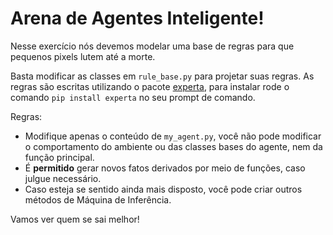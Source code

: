 # Arena de Agentes Inteligente!

Nesse exercício nós devemos modelar uma base de regras para que pequenos pixels lutem até a morte.

Basta modificar as classes em `rule_base.py` para projetar suas regras.
As regras são escritas utilizando o pacote [experta](https://github.com/nilp0inter/experta), para instalar rode o comando `pip install experta` no seu prompt de comando.

Regras:
- Modifique apenas o conteúdo de `my_agent.py`, você não pode modificar o comportamento do ambiente ou das classes bases do agente, nem da função principal.
- É **permitido** gerar novos fatos derivados por meio de funções, caso julgue necessário.
- Caso esteja se sentido ainda mais disposto, você pode criar outros métodos de Máquina de Inferência.

Vamos ver quem se sai melhor!
